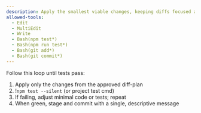 ```yaml
---
description: Apply the smallest viable changes, keeping diffs focused and reversible
allowed-tools:
  - Edit
  - MultiEdit
  - Write
  - Bash(npm test*)
  - Bash(npm run test*)
  - Bash(git add*)
  - Bash(git commit*)
---
```

Follow this loop until tests pass:
1) Apply only the changes from the approved diff-plan
2) !`npm test --silent` (or project test cmd)
3) If failing, adjust minimal code or tests; repeat
4) When green, stage and commit with a single, descriptive message
